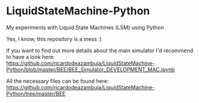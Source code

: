# LiquidStateMachine-Python
My experiments with Liquid State Machines (LSM) using Python

Yes, I know, this repository is a mess :)

If you want to find out more details about the main simulator I'd recommend to have a look here:  
https://github.com/ricardodeazambuja/LiquidStateMachine-Python/blob/master/BEE/BEE_Simulator_DEVELOPMENT_MAC.ipynb

All the necessary files can be found here:  
https://github.com/ricardodeazambuja/LiquidStateMachine-Python/tree/master/BEE
